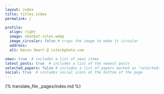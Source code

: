 ```yaml
---
layout: index
title: titles.index
permalink: /

profile:
  align: right
  image: chatbot-roles.webp
  image_circular: false # crops the image to make it circular
  address: 
  alt: Kevin Smart @ istockphoto.com

news: true  # includes a list of news items
latest_posts: true  # includes a list of the newest posts
selected_papers: false # includes a list of papers marked as "selected={true}"
social: true  # includes social icons at the bottom of the page
---
```


{% translate_file _pages/index.md %}
